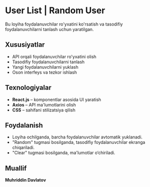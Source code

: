 # User List | Random User

Bu loyiha foydalanuvchilar ro'yxatini ko'rsatish va tasodifiy foydalanuvchilarni tanlash uchun yaratilgan.

## Xususiyatlar

- API orqali foydalanuvchilar ro'yxatini olish
- Tasodifiy foydalanuvchilarni tanlash
- Yangi foydalanuvchilarni yuklash
- Oson interfeys va tezkor ishlash

## Texnologiyalar

- **React.js** – komponentlar asosida UI yaratish
- **Axios** – API ma'lumotlarini olish
- **CSS** – sahifani stilizatsiya qilish

## Foydalanish

- Loyiha ochilganda, barcha foydalanuvchilar avtomatik yuklanadi.
- "Random" tugmasi bosilganda, tasodifiy foydalanuvchilar ekranga chiqariladi.
- "Clear" tugmasi bosilganda, ma'lumotlar o‘chiriladi.

## Muallif

**Muhriddin Davlatov**
